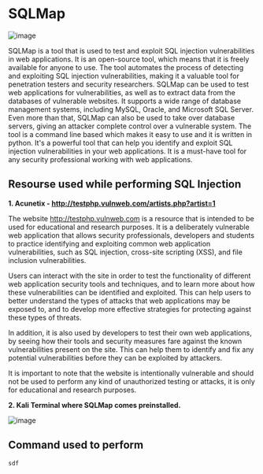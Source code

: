 # SQLMap 

![image](https://user-images.githubusercontent.com/60937657/212563451-3a4d1dd5-f1f4-4757-a32e-c9b7a72ec960.png)

SQLMap is a tool that is used to test and exploit SQL injection vulnerabilities in web applications. It is an open-source tool, which means that it is freely available for anyone to use. The tool automates the process of detecting and exploiting SQL injection vulnerabilities, making it a valuable tool for penetration testers and security researchers.  SQLMap can be used to test web applications for vulnerabilities, as well as to extract data from the databases of vulnerable websites. It supports a wide range of database management systems, including MySQL, Oracle, and Microsoft SQL Server. Even more than that, SQLMap can also be used to take over database servers, giving an attacker complete control over a vulnerable system.  The tool is a command line based which makes it easy to use and it is written in python. It's a powerful tool that can help you identify and exploit SQL injection vulnerabilities in your web applications. It is a must-have tool for any security professional working with web applications.

## Resourse used while performing SQL Injection

**1. Acunetix - http://testphp.vulnweb.com/artists.php?artist=1**

The website http://testphp.vulnweb.com is a resource that is intended to be used for educational and research purposes. It is a deliberately vulnerable web application that allows security professionals, developers and students to practice identifying and exploiting common web application vulnerabilities, such as SQL injection, cross-site scripting (XSS), and file inclusion vulnerabilities.

Users can interact with the site in order to test the functionality of different web application security tools and techniques, and to learn more about how these vulnerabilities can be identified and exploited. This can help users to better understand the types of attacks that web applications may be exposed to, and to develop more effective strategies for protecting against these types of threats.

In addition, it is also used by developers to test their own web applications, by seeing how their tools and security measures fare against the known vulnerabilities present on the site. This can help them to identify and fix any potential vulnerabilities before they can be exploited by attackers.

It is important to note that the website is intentionally vulnerable and should not be used to perform any kind of unauthorized testing or attacks, it is only for educational and research purposes.

**2. Kali Terminal where SQLMap comes preinstalled.**

![image](https://user-images.githubusercontent.com/60937657/212591439-00ed2f52-c540-4d0b-8b67-25cfba8f2ba7.png)

## Command used to perform 

```
sdf
```
